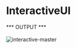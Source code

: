 # InteractiveUI
*** OUTPUT *** 
</br>
</br>
![interactive-master](https://user-images.githubusercontent.com/47654151/111632538-af831f80-881c-11eb-9d42-dcaaedf99bdc.gif)
